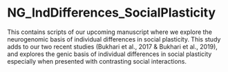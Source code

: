 # NG_IndDifferences_SocialPlasticity
This contains scripts of our upcoming manuscript where we explore the neurogenomic basis of individual differences in social plasticity. This study adds to our two recent studies (Bukhari et al., 2017 &amp; Bukhari et al., 2019), and explores the genic basis of individual differences in social plasticity especially when presented with contrasting social interactions. 
